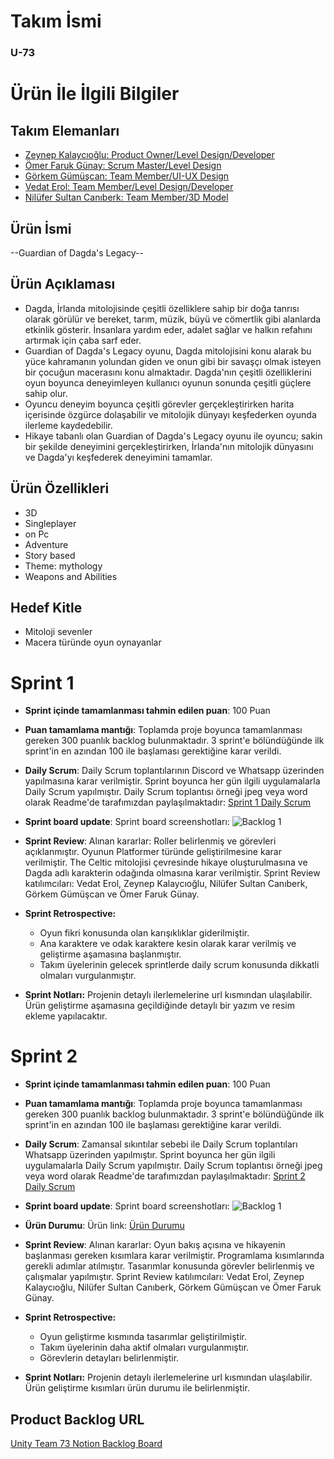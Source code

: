 # **Takım İsmi**

### **U-73**

# Ürün İle İlgili Bilgiler

## Takım Elemanları

- [Zeynep Kalaycıoğlu: Product Owner/Level Design/Developer](https://www.linkedin.com/in/zeynep-kalaycioglu/)
- [Ömer Faruk Günay: Scrum Master/Level Design](https://www.linkedin.com/in/ofarukgunay/)
- [Görkem Gümüşcan: Team Member/UI-UX Design](https://www.linkedin.com/in/g%C3%B6rkem-g%C3%BCm%C3%BC%C5%9Fcan/)
- [Vedat Erol: Team Member/Level Design/Developer](https://www.linkedin.com/in/vedat-erol-eem/)
- [Nilüfer Sultan Canıberk: Team Member/3D Model](https://www.linkedin.com/in/nil%C3%BCfer-sultan-can%C4%B1berk-51450b213/)

## Ürün İsmi

--Guardian of Dagda's Legacy--

## Ürün Açıklaması

- Dagda, İrlanda mitolojisinde çeşitli özelliklere sahip bir doğa tanrısı olarak görülür ve bereket, tarım, müzik, büyü ve cömertlik gibi alanlarda etkinlik gösterir. İnsanlara yardım eder, adalet sağlar ve halkın refahını artırmak için çaba sarf eder.
- Guardian of Dagda's Legacy oyunu, Dagda mitolojisini konu alarak bu yüce kahramanın yolundan giden ve onun gibi bir savaşçı olmak isteyen bir çocuğun macerasını konu almaktadır. Dagda'nın çeşitli özelliklerini oyun boyunca deneyimleyen kullanıcı oyunun sonunda çeşitli güçlere sahip olur.
- Oyuncu deneyim boyunca çeşitli görevler gerçekleştirirken harita içerisinde özgürce dolaşabilir ve mitolojik dünyayı keşfederken oyunda ilerleme kaydedebilir.
- Hikaye tabanlı olan Guardian of Dagda's Legacy oyunu ile oyuncu; sakin bir şekilde deneyimini gerçekleştirirken, İrlanda'nın mitolojik dünyasını ve Dagda'yı keşfederek deneyimini tamamlar.

## Ürün Özellikleri

- 3D
- Singleplayer
- on Pc
- Adventure
- Story based
- Theme: mythology
- Weapons and Abilities

## Hedef Kitle

- Mitoloji sevenler
- Macera türünde oyun oynayanlar 


# Sprint 1

- **Sprint içinde tamamlanması tahmin edilen puan**: 100 Puan


- **Puan tamamlama mantığı**: Toplamda proje boyunca tamamlanması gereken 300 puanlık backlog bulunmaktadır. 3 sprint'e bölündüğünde ilk sprint'in en azından 100 ile başlaması gerektiğine karar verildi.


- **Daily Scrum**: Daily Scrum toplantılarının Discord ve Whatsapp üzerinden yapılmasına karar verilmiştir. Sprint boyunca her gün ilgili uygulamalarla Daily Scrum yapılmıştır. Daily Scrum toplantısı örneği jpeg veya word olarak Readme'de tarafımızdan paylaşılmaktadır: [Sprint 1 Daily Scrum](https://github.com/ofarukgunay/U-73/tree/main/WhatsApp%20Chat%20-%20U-73)


- **Sprint board update**: Sprint board screenshotları: 
![Backlog 1](https://cdn.discordapp.com/attachments/1114497042014797874/1120093934702571651/image.png)


- **Sprint Review**: 
Alınan kararlar: Roller belirlenmiş ve görevleri açıklanmıştır. Oyunun Platformer türünde geliştirilmesine karar verilmiştir. The Celtic mitolojisi çevresinde hikaye oluşturulmasına ve Dagda adlı karakterin odağında olmasına karar verilmiştir. Sprint Review katılımcıları: Vedat Erol, Zeynep Kalaycıoğlu, Nilüfer Sultan Canıberk, Görkem Gümüşcan ve Ömer Faruk Günay.

- **Sprint Retrospective:**
  - Oyun fikri konusunda olan karışıklıklar giderilmiştir.
  - Ana karaktere ve odak karaktere kesin olarak karar verilmiş ve geliştirme aşamasına başlanmıştır.
  - Takım üyelerinin gelecek sprintlerde daily scrum konusunda dikkatli olmaları vurgulanmıştır.

- **Sprint Notları:**
Projenin detaylı ilerlemelerine url kısmından ulaşılabilir. Ürün geliştirme aşamasına geçildiğinde detaylı bir yazım ve resim ekleme yapılacaktır.


# Sprint 2

- **Sprint içinde tamamlanması tahmin edilen puan**: 100 Puan


- **Puan tamamlama mantığı**: Toplamda proje boyunca tamamlanması gereken 300 puanlık backlog bulunmaktadır. 3 sprint'e bölündüğünde ilk sprint'in en azından 100 ile başlaması gerektiğine karar verildi.


- **Daily Scrum**: Zamansal sıkıntılar sebebi ile Daily Scrum toplantıları Whatsapp üzerinden yapılmıştır. Sprint boyunca her gün ilgili uygulamalarla Daily Scrum yapılmıştır. Daily Scrum toplantısı örneği jpeg veya word olarak Readme'de tarafımızdan paylaşılmaktadır: [Sprint 2 Daily Scrum](https://github.com/ofarukgunay/U-73/tree/main/WhatsApp%20Chat%20-%20U-73)


- **Sprint board update**: Sprint board screenshotları:
![Backlog 1](https://cdn.discordapp.com/attachments/1114497042014797874/1125388056791355453/image.png)


- **Ürün Durumu**: Ürün link:
[Ürün Durumu](https://drive.google.com/drive/folders/1Mbi0eSLrnbExKW5k5PNkkybtyC07XBLF?usp=sharing)


- **Sprint Review**: 
Alınan kararlar: Oyun bakış açısına ve hikayenin başlanması gereken kısımlara karar verilmiştir. Programlama kısımlarında gerekli adımlar atılmıştır. Tasarımlar konusunda görevler belirlenmiş ve çalışmalar yapılmıştır. Sprint Review katılımcıları: Vedat Erol, Zeynep Kalaycıoğlu, Nilüfer Sultan Canıberk, Görkem Gümüşcan ve Ömer Faruk Günay.


- **Sprint Retrospective:**
  - Oyun geliştirme kısmında tasarımlar geliştirilmiştir.
  - Takım üyelerinin daha aktif olmaları vurgulanmıştır.
  - Görevlerin detayları belirlenmiştir.


- **Sprint Notları:**
Projenin detaylı ilerlemelerine url kısmından ulaşılabilir. Ürün geliştirme kısımları ürün durumu ile belirlenmiştir.

## Product Backlog URL
[Unity Team 73 Notion Backlog Board](https://www.notion.so/c64da3b5f47f4b048860a4c69e4231f0?v=ce8559a7211644cca25080988ec8f154&pvs=4) 
